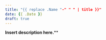 ```yaml
---
title: "{{ replace .Name "-" " " | title }}"
date: {{ .Date }}
draft: true
---
```


**Insert description here.****